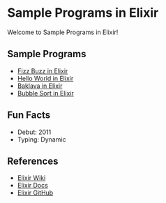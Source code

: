 # Sample Programs in Elixir

Welcome to Sample Programs in Elixir!

## Sample Programs

- [Fizz Buzz in Elixir](https://github.com/TheRenegadeCoder/sample-programs/issues/1102)
- [Hello World in Elixir](https://therenegadecoder.com/code/hello-world-in-elixir/)
- [Baklava in Elixir](https://github.com/TheRenegadeCoder/sample-programs/issues/1160)
- [Bubble Sort in Elixir](https://github.com/TheRenegadeCoder/sample-programs/issues/1138)

## Fun Facts

- Debut: 2011
- Typing: Dynamic

## References

- [Elixir Wiki](https://en.wikipedia.org/wiki/Elixir_(programming_language))
- [Elixir Docs](https://elixir-lang.org/)
- [Elixir GitHub](https://github.com/elixir-lang/elixir)
